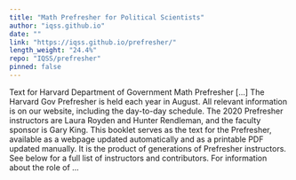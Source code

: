 ```yaml
---
title: "Math Prefresher for Political Scientists"
author: "iqss.github.io"
date: ""
link: "https://iqss.github.io/prefresher/"
length_weight: "24.4%"
repo: "IQSS/prefresher"
pinned: false
---
```


Text for Harvard Department of Government Math Prefresher [...] The Harvard Gov Prefresher is held each year in August. All relevant information is on our website, including the day-to-day schedule. The 2020 Prefresher instructors are Laura Royden and Hunter Rendleman, and the faculty sponsor is Gary King. This booklet serves as the text for the Prefresher, available as a webpage updated automatically and as a printable PDF updated manually. It is the product of generations of Prefresher instructors. See below for a full list of instructors and contributors. For information about the role of ...
